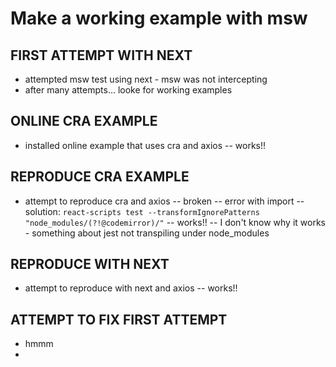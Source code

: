 # Make a working example with msw

## FIRST ATTEMPT WITH NEXT

- attempted msw test using next - msw was not intercepting
- after many attempts... looke for working examples

## ONLINE CRA EXAMPLE

- installed online example that uses cra and axios -- works!!

## REPRODUCE CRA EXAMPLE

- attempt to reproduce cra and axios -- broken
  -- error with import
  -- solution: `react-scripts test --transformIgnorePatterns "node_modules/(?!@codemirror)/"`
  -- works!!
  -- I don't know why it works - something about jest not transpiling under node_modules

## REPRODUCE WITH NEXT

- attempt to reproduce with next and axios -- works!!

## ATTEMPT TO FIX FIRST ATTEMPT

- hmmm
-
